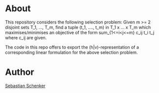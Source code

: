 # About

This repository considers the following selection problem: Given m >= 2 disjoint sets
T_1, ..., T_m, find a tuple (t_1, ...., t_m) in T_1 x ... x T_m which maximises/minimises an 
objective of the form sum_{1<=i<j<=m} c_ij t_i t_j where c_ij are given.

The code in this repo offers to export the (h|v)-representation of a corresponding linear
formulation for the above selection problem. 

# Author
[Sebastian Schenker](https://asbestian.github.io)